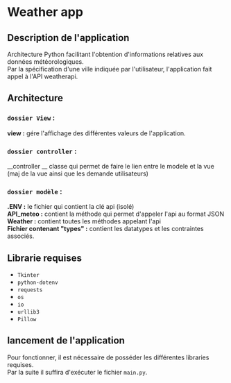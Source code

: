 # Weather app 

## __Description de l'application__ 
Architecture Python facilitant l'obtention d'informations relatives aux données météorologiques.<br>
Par la spécification d'une ville indiquée par l'utilisateur, l'application fait appel à l'API weatherapi.<br>
## __Architecture__ 

### `dossier View` : <br>
__view :__  gére l'affichage des différentes valeurs de l'application.

### `dossier controller` : <br>
__controller __  classe qui permet de faire le lien entre le modele et la vue (maj de la vue ainsi que les demande utilisateurs)

### `dossier modèle` : <br>

__.ENV :__  le fichier qui contient la clé api (isolé) <br>
__API_meteo :__  contient la méthode qui permet d'appeler l'api au format JSON <br>
__Weather :__  contient toutes les méthodes appelant l'api <br>
__Fichier contenant "types" :__ contient les datatypes et les contraintes associés.


## __Librarie requises__  

- `Tkinter` 
- `python-dotenv`  
- `requests` 
- `os`
- `io`
- `urllib3`
- `Pillow`

## __lancement de l'application__ 

Pour fonctionner, il est nécessaire de posséder les différentes libraries requises. <br>
Par la suite il suffira d'exécuter le fichier `main.py`.
